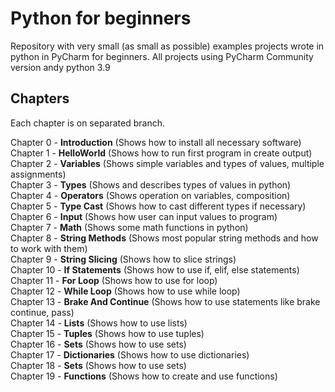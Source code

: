 # Python for beginners
Repository with very small (as small as possible) examples projects wrote in python in PyCharm for beginners.
All projects using PyCharm Community version andy python 3.9

## Chapters
Each chapter is on separated branch.

Chapter 0 - **Introduction** (Shows how to install all necessary software)  
Chapter 1 - **HelloWorld** (Shows how to run first program in create output)  
Chapter 2 - **Variables** (Shows simple variables and types of values, multiple assignments)  
Chapter 3 - **Types** (Shows and describes types of values in python)  
Chapter 4 - **Operators** (Shows operation on variables, composition)  
Chapter 5 - **Type Cast** (Shows how to cast different types if necessary)  
Chapter 6 - **Input** (Shows how user can input values to program)  
Chapter 7 - **Math** (Shows some math functions in python)  
Chapter 8 - **String Methods** (Shows most popular string methods and how to work with them)  
Chapter 9 - **String Slicing** (Shows how to slice strings)  
Chapter 10 - **If Statements** (Shows how to use if, elif, else statements)  
Chapter 11 - **For Loop** (Shows how to use for loop)  
Chapter 12 - **While Loop** (Shows how to use while loop)  
Chapter 13 - **Brake And Continue** (Shows how to use statements like brake continue, pass)  
Chapter 14 - **Lists** (Shows how to use lists)  
Chapter 15 - **Tuples** (Shows how to use tuples)  
Chapter 16 - **Sets** (Shows how to use sets)  
Chapter 17 - **Dictionaries** (Shows how to use dictionaries)  
Chapter 18 - **Sets** (Shows how to use sets)  
Chapter 19 - **Functions** (Shows how to create and use functions)  